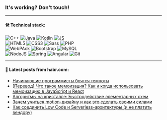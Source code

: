 ### It's working? Don't touch!

---

#### 🛠️ Technical stack:

![C++](https://img.shields.io/badge/C++-informational?logo=c%2B%2B&style=flat&logoColor=white&color=9C033A)
![Java](https://img.shields.io/badge/Java-informational?logo=java&style=flat&logoColor=white&color=007396)
![Kotlin](https://img.shields.io/badge/Kotlin-informational?logo=Kotlin&style=flat&logoColor=white&color=0095D5)
![JS](https://img.shields.io/badge/JS-informational?logo=javaScript&style=flat&logoColor=black&color=F7Df1E) <br>
![HTML5](https://img.shields.io/badge/HTML5-informational?logo=html5&style=flat&logoColor=white&color=E34F26)
![CSS3](https://img.shields.io/badge/CSS3-informational?logo=css3&style=flat&logoColor=white&color=157286)
![Sass](https://img.shields.io/badge/Saas-informational?logo=sass&style=flat&logoColor=white&color=hotpink)
![PHP](https://img.shields.io/badge/PHP-informational?logo=php&style=flat&logoColor=white&color=777BB4) <br>
![WebPAck](https://img.shields.io/badge/WebPack-informational?logo=webPack&style=flat&logoColor=white&color=FF6F00)
![Bootstrap](https://img.shields.io/badge/Bootstrap-informational?logo=Bootstrap&style=flat&logoColor=white&color=7952B3)
![MySQL](https://img.shields.io/badge/MySQL-informational?logo=MySQL&style=flat&logoColor=white&color=00f) <br>
![NodeJS](https://img.shields.io/badge/NodeJS-informational?logo=node.js&style=flat&logoColor=white&color=43853D)
![Spring](https://img.shields.io/badge/Spring-informational?logo=Spring&style=flat&logoColor=white&color=0A9EDC)
![Angular](https://img.shields.io/badge/Vue-informational?logo=vue.js&style=flat&logoColor=white&color=red)
![Git](https://img.shields.io/badge/Git-informational?logo=git&style=flat&logoColor=white&color=darkorange)

___

#### 💬 Latest posts from habr.com:

<!-- BLOG-POST-LIST:START -->
- [Начинающие программисты боятся темноты](https://habr.com/ru/post/666528/?utm_source=habrahabr&utm_medium=rss&utm_campaign=666528)
- [[Перевод] Что такое мемоизация? Как и когда использовать мемоизацию в JavaScript и React](https://habr.com/ru/post/666522/?utm_source=habrahabr&utm_medium=rss&utm_campaign=666522)
- [Алгоритмы на кристалле: Быстродействие элементарных схем](https://habr.com/ru/post/494842/?utm_source=habrahabr&utm_medium=rss&utm_campaign=494842)
- [Зачем учиться motion-дизайну и как это сделать своими силами](https://habr.com/ru/post/666430/?utm_source=habrahabr&utm_medium=rss&utm_campaign=666430)
- [Как соединить Low Code и Serverless-архитектуры &lpar;и не платить вендору&rpar;](https://habr.com/ru/post/666442/?utm_source=habrahabr&utm_medium=rss&utm_campaign=666442)
<!-- BLOG-POST-LIST:END -->
